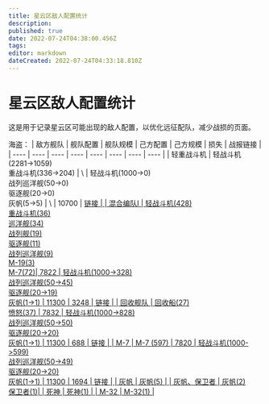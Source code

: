 ```yaml
---
title: 星云区敌人配置统计
description: 
published: true
date: 2022-07-24T04:38:00.456Z
tags: 
editor: markdown
dateCreated: 2022-07-24T04:33:18.810Z
---
```


# 星云区敌人配置统计
这是用于记录星云区可能出现的敌人配置，以优化远征配队，减少战损的页面。

海盗：
|  敌方舰队   | 舰队配置 | 舰队规模 | 己方配置 | 己方规模 | 损失 | 战报链接 |
|  ----  | ----  | ---- | ---- | ---- | ---- | ---- | ---- |
| 轻重战斗机 | 轻战斗机(2281->1059) <br> 重战斗机(336->204) | \ | 轻战斗机(1000->0) <br> 战列巡洋舰(50->0) <br> 驱逐舰(20->0) <br> 灰帆(5->5) | \ | 10700 | <a href="http://star.xxapi.icu/game.php?page=raport&raport=895858887cb1370fb21e9b0cfca6bd80"> 链接 |
| 混合编队I  | 轻战斗机(428) <br> 重战斗机(36) <br> 巡洋舰(34) <br> 战列舰(19) <br> 驱逐舰(11) <br> 战列巡洋舰(9) <br> M-19(3) <br> M-7(72)| 7822 | 轻战斗机(1000->328) <br> 战列巡洋舰(50->45) <br> 驱逐舰(20->19) <br> 灰帆(1->1) | 11300 | 3248 |  <a href="http://star.xxapi.icu/game.php?page=raport&raport=98920651349c6294716a814865248ad7"> 链接  |
| 回收舰队  | 回收船(27) <br> 愤怒(37) | 7832 | 轻战斗机(1000->828) <br> 战列巡洋舰(50->50) <br> 驱逐舰(20->20) <br> 灰帆(1->1) | 11300 | 688 | <a href="http://star.xxapi.icu/game.php?page=raport&raport=39412d97ac72f2de21e8c99ded31e8db"> 链接  |
| M-7  | M-7 (597) | 7820 | 轻战斗机(1000->599) <br> 战列巡洋舰(50->49) <br> 驱逐舰(20->20) <br> 灰帆(1->1) | 11300 | 1694 |  <a href="http://star.xxapi.icu/game.php?page=raport&raport=5d463fd917beb615d566000ab99e98a8"> 链接 |
| 灰帆 | 灰帆(5) | 
| 灰帆、保卫者 | 灰帆(2) <br> 保卫者(1)| 
| 死神 | 死神(1) |
| M-32 | M-32(1) |